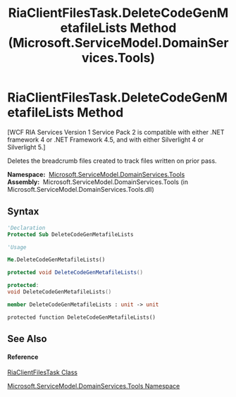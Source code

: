 ﻿---
title: RiaClientFilesTask.DeleteCodeGenMetafileLists Method  (Microsoft.ServiceModel.DomainServices.Tools)
TOCTitle: DeleteCodeGenMetafileLists Method
ms:assetid: M:Microsoft.ServiceModel.DomainServices.Tools.RiaClientFilesTask.DeleteCodeGenMetafileLists
ms:mtpsurl: https://msdn.microsoft.com/en-us/library/microsoft.servicemodel.domainservices.tools.riaclientfilestask.deletecodegenmetafilelists(v=VS.91)
ms:contentKeyID: 43157579
ms.date: 01/27/2012
mtps_version: v=VS.91
f1_keywords:
- Microsoft.ServiceModel.DomainServices.Tools.RiaClientFilesTask.DeleteCodeGenMetafileLists
dev_langs:
- CSharp
- JScript
- VB
- FSharp
- c++
api_location:
- microsoft.servicemodel.domainservices.tools.dll
api_name:
- Microsoft.ServiceModel.DomainServices.Tools.RiaClientFilesTask.DeleteCodeGenMetafileLists
api_type:
- Managed
topic_type:
- apiref
- kbSyntax
product_family_name: VS
ROBOTS: INDEX,FOLLOW
---

# RiaClientFilesTask.DeleteCodeGenMetafileLists Method

\[WCF RIA Services Version 1 Service Pack 2 is compatible with either .NET framework 4 or .NET Framework 4.5, and with either Silverlight 4 or Silverlight 5.\]

Deletes the breadcrumb files created to track files written on prior pass.

**Namespace:**  [Microsoft.ServiceModel.DomainServices.Tools](gg153739\(v=vs.91\).md)  
**Assembly:**  Microsoft.ServiceModel.DomainServices.Tools (in Microsoft.ServiceModel.DomainServices.Tools.dll)

## Syntax

``` vb
'Declaration
Protected Sub DeleteCodeGenMetafileLists
```

``` vb
'Usage

Me.DeleteCodeGenMetafileLists()
```

``` csharp
protected void DeleteCodeGenMetafileLists()
```

``` c++
protected:
void DeleteCodeGenMetafileLists()
```

``` fsharp
member DeleteCodeGenMetafileLists : unit -> unit 
```

``` jscript
protected function DeleteCodeGenMetafileLists()
```

## See Also

#### Reference

[RiaClientFilesTask Class](gg153747\(v=vs.91\).md)

[Microsoft.ServiceModel.DomainServices.Tools Namespace](gg153739\(v=vs.91\).md)

